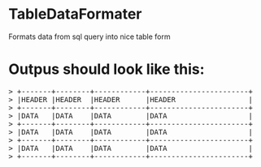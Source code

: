 # TableDataFormater
Formats data from sql query into nice table form
# Outpus should look like this:
<pre>
> +-------+--------+------------+-----------------------+</n>
> |HEADER |HEADER  |HEADER      |HEADER                 |</n>
> +-------+--------+------------+-----------------------+</n>
> |DATA   |DATA    |DATA        |DATA                   |</n>
> +-------+--------+------------+-----------------------+</n>
> |DATA   |DATA    |DATA        |DATA                   |</n>
> +-------+--------+------------+-----------------------+</n>
> |DATA   |DATA    |DATA        |DATA                   |</n>
> +-------+--------+------------+-----------------------+</n>
</pre>
